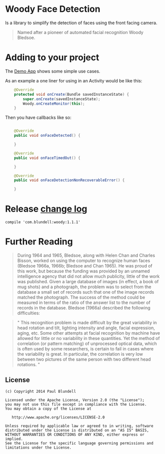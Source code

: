 Woody Face Detection
==================
 Is a library to simplify the detection of faces using the front facing camera.
 
 
> Named after a pioneer of automated facial recognition Woody Bledsoe.

Adding to your project
======

The [Demo App](https://github.com/blundell/WoodyFaceDetection/tree/master/demo/src/main/java/com/blundell/demo) shows some simple use cases.

As an example a one liner for using in an Activity would be like this:
```java
    @Override
    protected void onCreate(Bundle savedInstanceState) {
        super.onCreate(savedInstanceState);
        Woody.onCreateMonitor(this);
    }
```
Then you have callbacks like so:
```java

    @Override
    public void onFaceDetected() {

    }

    @Override
    public void onFaceTimedOut() {

    }

    @Override
    public void onFaceDetectionNonRecoverableError() {

    }
```


Release [change log](CHANGELOG.md)
=======

`compile 'com.blundell:woody:1.1.1'`

Further Reading
===============

> During 1964 and 1965, Bledsoe, along with Helen Chan and Charles Bisson, worked on using the computer to recognize human faces (Bledsoe 1966a, 1966b; Bledsoe and Chan 1965). He was proud of this work, but because the funding was provided by an unnamed intelligence agency that did not allow much publicity, little of the work was published. Given a large database of images (in effect, a book of mug shots) and a photograph, the problem was to select from the database a small set of records such that one of the image records matched the photograph. The success of the method could be measured in terms of the ratio of the answer list to the number of records in the database. Bledsoe (1966a) described the following difficulties:

> " This recognition problem is made difficult by the great variability in head rotation and tilt, lighting intensity and angle, facial expression, aging, etc. Some other attempts at facial recognition by machine have allowed for little or no variability in these quantities. Yet the method of correlation (or pattern matching) of unprocessed optical data, which is often used by some researchers, is certain to fail in cases where the variability is great. In particular, the correlation is very low between two pictures of the same person with two different head rotations. "


License
-------

    (c) Copyright 2014 Paul Blundell

    Licensed under the Apache License, Version 2.0 (the "License");
    you may not use this file except in compliance with the License.
    You may obtain a copy of the License at

       http://www.apache.org/licenses/LICENSE-2.0

    Unless required by applicable law or agreed to in writing, software
    distributed under the License is distributed on an "AS IS" BASIS,
    WITHOUT WARRANTIES OR CONDITIONS OF ANY KIND, either express or implied.
    See the License for the specific language governing permissions and
    limitations under the License.
